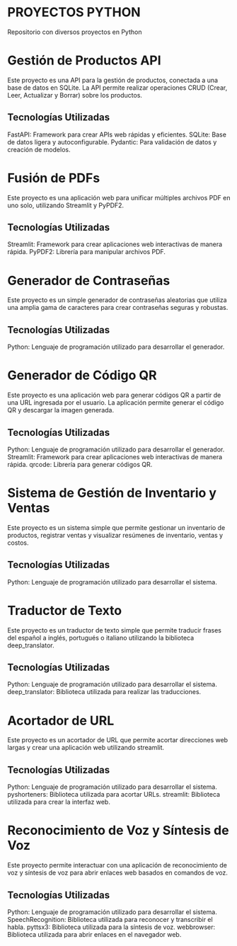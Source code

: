 # PROYECTOS PYTHON
Repositorio con diversos proyectos en Python


# Gestión de Productos API
Este proyecto es una API para la gestión de productos, conectada a una base de datos en SQLite. La API permite realizar operaciones CRUD (Crear, Leer, Actualizar y Borrar) sobre los productos.

## Tecnologías Utilizadas
FastAPI: Framework para crear APIs web rápidas y eficientes.
SQLite: Base de datos ligera y autoconfigurable.
Pydantic: Para validación de datos y creación de modelos.


# Fusión de PDFs
Este proyecto es una aplicación web para unificar múltiples archivos PDF en uno solo, utilizando Streamlit y PyPDF2.

## Tecnologías Utilizadas
Streamlit: Framework para crear aplicaciones web interactivas de manera rápida.
PyPDF2: Librería para manipular archivos PDF.


# Generador de Contraseñas
Este proyecto es un simple generador de contraseñas aleatorias que utiliza una amplia gama de caracteres para crear contraseñas seguras y robustas.

## Tecnologías Utilizadas
Python: Lenguaje de programación utilizado para desarrollar el generador.


# Generador de Código QR
Este proyecto es una aplicación web para generar códigos QR a partir de una URL ingresada por el usuario. La aplicación permite generar el código QR y descargar la imagen generada.

## Tecnologías Utilizadas
Python: Lenguaje de programación utilizado para desarrollar el generador.
Streamlit: Framework para crear aplicaciones web interactivas de manera rápida.
qrcode: Librería para generar códigos QR.


# Sistema de Gestión de Inventario y Ventas
Este proyecto es un sistema simple que permite gestionar un inventario de productos, registrar ventas y visualizar resúmenes de inventario, ventas y costos.

## Tecnologías Utilizadas
Python: Lenguaje de programación utilizado para desarrollar el sistema.


# Traductor de Texto
Este proyecto es un traductor de texto simple que permite traducir frases del español a inglés, portugués o italiano utilizando la biblioteca deep_translator.

## Tecnologías Utilizadas
Python: Lenguaje de programación utilizado para desarrollar el sistema.
deep_translator: Biblioteca utilizada para realizar las traducciones.


# Acortador de URL
Este proyecto es un acortador de URL que permite acortar direcciones web largas y crear una aplicación web utilizando streamlit.

## Tecnologías Utilizadas
Python: Lenguaje de programación utilizado para desarrollar el sistema.
pyshorteners: Biblioteca utilizada para acortar URLs.
streamlit: Biblioteca utilizada para crear la interfaz web.


# Reconocimiento de Voz y Síntesis de Voz
Este proyecto permite interactuar con una aplicación de reconocimiento de voz y síntesis de voz para abrir enlaces web basados en comandos de voz.

## Tecnologías Utilizadas
Python: Lenguaje de programación utilizado para desarrollar el sistema.
SpeechRecognition: Biblioteca utilizada para reconocer y transcribir el habla.
pyttsx3: Biblioteca utilizada para la síntesis de voz.
webbrowser: Biblioteca utilizada para abrir enlaces en el navegador web.
